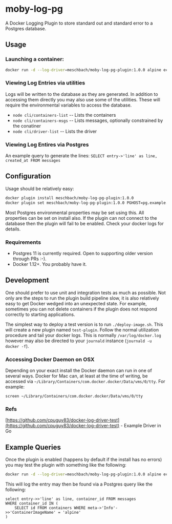 # moby-log-pg

A Docker Logging Plugin to store standard out and standard error to a Postgres database.

## Usage

### Launching a container:
```bash
docker run -d --log-driver=meschbach/moby-log-pg-plugin:1.0.0 alpine echo "Test" 
```

### Viewing Log Entries via utilities

Logs will be written to the database as they are generated.  In addition to accessing them directly you may also use
some of the utilities.  These will require the environmental variables to access the database.

* `node cli/containers-list` -- Lists the containers
* `node cli/containers-msgs` -- Lists messages, optionally constrained by the conatiner
* `node cli/driver-list` -- Lists the driver

### Viewing Log Entires via Postgres

An example query to generate the lines:
`SELECT entry->'line' as line, created_at FROM messages`

## Configuration

Usage should be relatively easy:
```bash
docker plugin install meschbach/moby-log-pg-plugin:1.0.0
docker plugin set meschbach/moby-log-pg-plugin:1.0.0 PGHOST=pg.example.com PGUSER=super-secret-user PGPASSWORD=super-secret-password
```

Most Postgres environmental properties may be set using this.  All properties can be set on install also.  If the plugin
can not connect to the database then the plugin will fail to be enabled.  Check your docker logs for details.

### Requirements
* Postgres 11 is currently required.  Open to supporting older version through PRs :-).
* Docker 1.12+.  You probably have it. 

## Development

One should prefer to use unit and integration tests as much as possible.  Not only are the steps to run the plugin build
pipeline slow, it is also relatively easy to get Docker wedged into an unexpected state.  For example, sometimes you can
not delete containers if the plugin does not respond correctly to starting applications.

The simplest way to deploy a test version is to run `./deploy-image.sh`.  This will create a new plugin named
`test-plugin`.  Follow the normal utilization procedure and tail your docker logs.  This is normally
`/var/log/docker.log` however may also be directed to your `journald` instance (`journald -u docker -f`).

### Accessing Docker Daemon on OSX

Depending on your exact install the Docker daemon can run in one of several ways.  Docker for Mac can, at least at the
time of writing, be accessed via `~/Library/Containers/com.docker.docker/Data/vms/0/tty`.  For example:

`screen ~/Library/Containers/com.docker.docker/Data/vms/0/tty`

### Refs
[https://github.com/cpuguy83/docker-log-driver-test](https://github.com/cpuguy83/docker-log-driver-test) - Example Driver in Go

## Example Queries

Once the plugin is enabled (happens by default if the install has no errors) you may test the plugin with something like
the following:
```bash
docker run -d --log-driver=meschbach/moby-log-pg-plugin:1.0.0 alpine echo "test"
```

This will log the entry may then be found via a Postgres query like the following:
```postgresql
select entry->>'line' as line, container_id FROM messages
WHERE container_id IN (
	SELECT id FROM containers WHERE meta->'Info'->>'ContainerImageName' = 'alpine'
)
```
